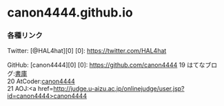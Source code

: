 # canon4444.github.io

### 各種リンク
Twitter: [@HAL4hat][0]
[0]: https://twitter.com/HAL4hat

GitHub: [canon4444][0]
[0]: https://github.com/canon4444
19     はてなブログ:<a href=http://canon4444.hatenablog.com/>書庫</a><br> 
20     AtCoder:<a href=http://practice.contest.atcoder.jp/users/canon4444>canon4444</a><br> 
21     AOJ:<a href=http://judge.u-aizu.ac.jp/onlinejudge/user.jsp?id=canon4444>canon4444</a><br> 
